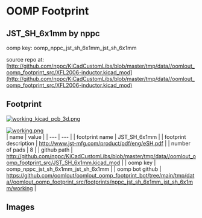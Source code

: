 # OOMP Footprint  
## JST_SH_6x1mm  by nppc  
  
oomp key: oomp_nppc_jst_sh_6x1mm_jst_sh_6x1mm  
  
source repo at: [http://github.com/nppc/KiCadCustomLibs/blob/master/tmp/data//oomlout_oomp_footprint_src/XFL2006-inductor.kicad_mod](http://github.com/nppc/KiCadCustomLibs/blob/master/tmp/data//oomlout_oomp_footprint_src/XFL2006-inductor.kicad_mod)  
## Footprint  
  
[![working_kicad_pcb_3d.png](working_kicad_pcb_3d_600.png)](working_kicad_pcb_3d.png)  
  
[![working.png](working_600.png)](working.png)  
| name | value | 
| --- | --- | 
| footprint name | JST_SH_6x1mm | 
| footprint description | http://www.jst-mfg.com/product/pdf/eng/eSH.pdf | 
| number of pads | 8 | 
| github path | http://github.com/nppc/KiCadCustomLibs/blob/master/tmp/data//oomlout_oomp_footprint_src/JST_SH_6x1mm.kicad_mod | 
| oomp key | oomp_nppc_jst_sh_6x1mm_jst_sh_6x1mm | 
| oomp bot github | https://github.com/oomlout/oomlout_oomp_footprint_bot/tree/main/tmp/data//oomlout_oomp_footprint_src/footprints/nppc_jst_sh_6x1mm_jst_sh_6x1mm/working | 
## Images  
